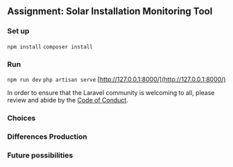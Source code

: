 ## Assignment: Solar Installation Monitoring Tool

### Set up
`npm install`
`composer install`

### Run
`npm run dev`
`php artisan serve`
[http://127.0.0.1:8000/](http://127.0.0.1:8000/)

In order to ensure that the Laravel community is welcoming to all, please review and abide by the [Code of Conduct](https://laravel.com/docs/contributions#code-of-conduct).

### Choices

### Differences Production

### Future possibilities
